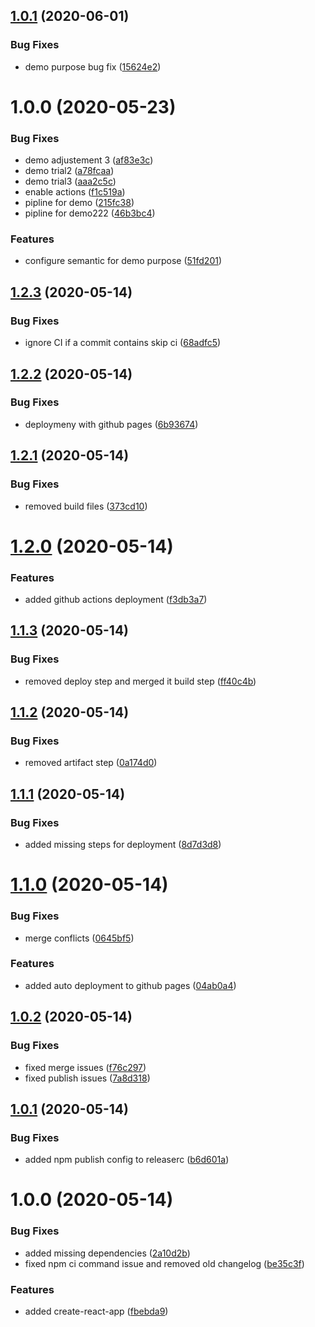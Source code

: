 ## [1.0.1](https://github.com/mohamedtawfik1234/semantic-demo/compare/v1.0.0...v1.0.1) (2020-06-01)


### Bug Fixes

* demo purpose bug fix ([15624e2](https://github.com/mohamedtawfik1234/semantic-demo/commit/15624e27d1e34f20a8c5bff2a41eeeea877a1108))

# 1.0.0 (2020-05-23)


### Bug Fixes

* demo adjustement 3 ([af83e3c](https://github.com/mohamedtawfik1234/semantic-demo/commit/af83e3c08d4af10bf2e005bc76c679a2fa085930))
* demo trial2 ([a78fcaa](https://github.com/mohamedtawfik1234/semantic-demo/commit/a78fcaa75b928118c5fb287f8ded2f7f78e0a60c))
* demo trial3 ([aaa2c5c](https://github.com/mohamedtawfik1234/semantic-demo/commit/aaa2c5c800cffb347d60ed7168e8dc9dedcda6ad))
* enable actions ([f1c519a](https://github.com/mohamedtawfik1234/semantic-demo/commit/f1c519a96f4154a19d0f16e52000f7c2c16e1799))
* pipline for demo ([215fc38](https://github.com/mohamedtawfik1234/semantic-demo/commit/215fc386efaaa03bf78ef37e79dd9bed5ab02e15))
* pipline for demo222 ([46b3bc4](https://github.com/mohamedtawfik1234/semantic-demo/commit/46b3bc464a25621dd3d1fd76d38362032fa3f125))


### Features

* configure semantic for demo purpose ([51fd201](https://github.com/mohamedtawfik1234/semantic-demo/commit/51fd2012678accb3851c204823488834c822fb70))

## [1.2.3](https://github.com/abdelrahmanahmed/semantic-release-example/compare/v1.2.2...v1.2.3) (2020-05-14)


### Bug Fixes

* ignore CI if a commit contains skip ci ([68adfc5](https://github.com/abdelrahmanahmed/semantic-release-example/commit/68adfc5006658652888f9ebc827e8583353a4e29))

## [1.2.2](https://github.com/abdelrahmanahmed/semantic-release-example/compare/v1.2.1...v1.2.2) (2020-05-14)


### Bug Fixes

* deploymeny with github pages ([6b93674](https://github.com/abdelrahmanahmed/semantic-release-example/commit/6b936740f66c37ceb91a1a3a16684206f089a950))

## [1.2.1](https://github.com/abdelrahmanahmed/semantic-release-example/compare/v1.2.0...v1.2.1) (2020-05-14)


### Bug Fixes

* removed build files ([373cd10](https://github.com/abdelrahmanahmed/semantic-release-example/commit/373cd10f37dcd9913cdc577372d249bdb399d702))

# [1.2.0](https://github.com/abdelrahmanahmed/semantic-release-example/compare/v1.1.3...v1.2.0) (2020-05-14)


### Features

* added github actions deployment ([f3db3a7](https://github.com/abdelrahmanahmed/semantic-release-example/commit/f3db3a7c13831b54f2192be25b986a02d91da967))

## [1.1.3](https://github.com/abdelrahmanahmed/semantic-release-example/compare/v1.1.2...v1.1.3) (2020-05-14)


### Bug Fixes

* removed deploy step and merged it  build step ([ff40c4b](https://github.com/abdelrahmanahmed/semantic-release-example/commit/ff40c4bfe4bb1f28e8a9170b817a5893c6889dff))

## [1.1.2](https://github.com/abdelrahmanahmed/semantic-release-example/compare/v1.1.1...v1.1.2) (2020-05-14)


### Bug Fixes

* removed artifact step ([0a174d0](https://github.com/abdelrahmanahmed/semantic-release-example/commit/0a174d08994eb4738495fb84762d81c0e5ea10c6))

## [1.1.1](https://github.com/abdelrahmanahmed/semantic-release-example/compare/v1.1.0...v1.1.1) (2020-05-14)


### Bug Fixes

* added missing steps for deployment ([8d7d3d8](https://github.com/abdelrahmanahmed/semantic-release-example/commit/8d7d3d8afa673d4ce0b1299c1caa857f845db6cc))

# [1.1.0](https://github.com/abdelrahmanahmed/semantic-release-example/compare/v1.0.2...v1.1.0) (2020-05-14)


### Bug Fixes

* merge conflicts ([0645bf5](https://github.com/abdelrahmanahmed/semantic-release-example/commit/0645bf5b31f6fe0901e6a5c06a96ac32627e0df0))


### Features

* added auto deployment to github pages ([04ab0a4](https://github.com/abdelrahmanahmed/semantic-release-example/commit/04ab0a4be3d90f1ce6f5e9655eda59d4246db938))

## [1.0.2](https://github.com/abdelrahmanahmed/semantic-release-example/compare/v1.0.1...v1.0.2) (2020-05-14)


### Bug Fixes

* fixed merge issues ([f76c297](https://github.com/abdelrahmanahmed/semantic-release-example/commit/f76c2976cf0aa4dff470de4b2c15947451b26cc8))
* fixed publish issues ([7a8d318](https://github.com/abdelrahmanahmed/semantic-release-example/commit/7a8d31862774370bd17f6ea164da5d6f1b30b979))

## [1.0.1](https://github.com/abdelrahmanahmed/semantic-release-example/compare/v1.0.0...v1.0.1) (2020-05-14)


### Bug Fixes

* added npm publish config to releaserc ([b6d601a](https://github.com/abdelrahmanahmed/semantic-release-example/commit/b6d601a8e3d5249cc14bcfbbb8a4cb9155cd61f9))

# 1.0.0 (2020-05-14)


### Bug Fixes

* added missing dependencies ([2a10d2b](https://github.com/abdelrahmanahmed/semantic-release-example/commit/2a10d2ba997587e948472cbd58198b63fbd1e1f8))
* fixed npm ci command issue and removed old changelog ([be35c3f](https://github.com/abdelrahmanahmed/semantic-release-example/commit/be35c3f51cfe959c9d5740e28f74d0db9d703e97))


### Features

* added create-react-app ([fbebda9](https://github.com/abdelrahmanahmed/semantic-release-example/commit/fbebda91d8462641c5d428e198f575776a2f008e))
